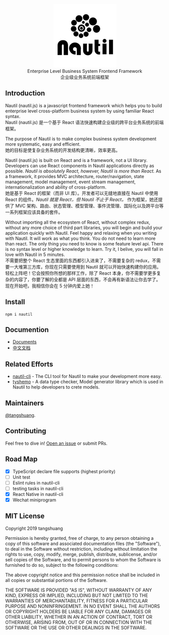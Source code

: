 <div align="center"><img src="./docs/assets/nautil-logo.png" width="200" height="200"></div>

<div align="center">Enterprise Level Business System Frontend Framework</div>
<div align="center">企业级业务系统前端框架</div>

## Introduction

Nautil (nautil.js) is a javascript frontend framework which helps you to build enterprise level cross-platform business system by using familiar React syntax.<br>
Nautil (nautil.js) 是一个基于 React 语法快速构建企业级的跨平台业务系统的前端框架。

The purpose of Nautil is to make complex business system development more systematic, easy and efficient.<br>
她的目标是使复杂业务系统的开发结构更清晰，效率更高。

Nautil (nautil.js) is built on React and is a framework, not a UI library. Developers can use React components in Nautil applications directly as possible. *Nautil is absolutely React, however, Nautil is more than React.* As a framework, it provides MVC architecture, router/navigation, state management, model management, event stream management, internationalization and ability of cross-platform.<br>
她是基于 React 的框架（而非 UI 库）。开发者可以无缝地直接在 Nautil 中使用 React 的组件。*Nautil 就是 React，但 Nautil 不止于 React。* 作为框架，她还提供了 MVC 架构、路由、状态管理、模型管理、事件流管理、国际化以及跨平台等一系列框架应该具备的套件。

Without importing all the ecosystem of React, without complex redux, without any more choice of third part libraries, you will begin and build your application quickly with Nautil. Feel happy and relaxing when you writing with Nautil. It will work as what you think. You do not need to learn more than react. The only thing you need to know is some feature level api. There is no syntax level or higher knowledge to learn. Try it, I belive, you will fall in love with Nautil in 5 minutes.<br>
不需要把整个 React 生态里面的东西都引入进来了，不需要复杂的 redux，不需要一大堆第三方库，你现在只需要使用到 Nautil 就可以开始快速构建你的应用。轻松上阵吧！它会按照你所想的那样工作，除了 React 本身，你不需要学更多复杂的内容了，你要了解的全都是 API 层面的东西，不会再有新语法让你去学了。现在开始吧，我相信你会在 5 分钟内爱上她！

## Install

```
npm i nautil
```

## Documention

- [Documents](https://nautil.js.org)
- [中文文档](https://www.tangshuang.net/7273.html)

## Related Efforts

- [nautil-cli](https://github.com/tangshuang/nautil-cli) - The CLI tool for Nautil to make your development more easy.
- [tyshemo](https://github.com/tangshuang/tyshemo) - A data type checker, Model generator library which is used in Nautil to help developers to crete models.

## Maintainers

[@tangshuang](https://github.com/tangshuang).

## Contributing

Feel free to dive in! [Open an issue](https://github.com/tangshuang/nautil/issues/new) or submit PRs.

## Road Map

- [x] TypeScript declare file supports (highest priority)
- [ ] Unit test
- [ ] Eslint rules in nautil-cli
- [ ] testing tasks in nautil-cli
- [x] React Native in nautil-cli
- [x] Wechat miniprogram

## MIT License

Copyright 2019 tangshuang

Permission is hereby granted, free of charge, to any person obtaining a copy of this software and associated documentation files (the "Software"), to deal in the Software without restriction, including without limitation the rights to use, copy, modify, merge, publish, distribute, sublicense, and/or sell copies of the Software, and to permit persons to whom the Software is furnished to do so, subject to the following conditions:

The above copyright notice and this permission notice shall be included in all copies or substantial portions of the Software.

THE SOFTWARE IS PROVIDED "AS IS", WITHOUT WARRANTY OF ANY KIND, EXPRESS OR IMPLIED, INCLUDING BUT NOT LIMITED TO THE WARRANTIES OF MERCHANTABILITY, FITNESS FOR A PARTICULAR PURPOSE AND NONINFRINGEMENT. IN NO EVENT SHALL THE AUTHORS OR COPYRIGHT HOLDERS BE LIABLE FOR ANY CLAIM, DAMAGES OR OTHER LIABILITY, WHETHER IN AN ACTION OF CONTRACT, TORT OR OTHERWISE, ARISING FROM, OUT OF OR IN CONNECTION WITH THE SOFTWARE OR THE USE OR OTHER DEALINGS IN THE SOFTWARE.
